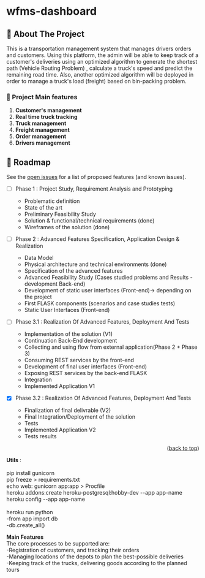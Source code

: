 # wfms-dashboard


<!-- ABOUT THE PROJECT -->
## 📃 About The Project
This is a transportation management system that manages drivers orders and customers. Using this platform, the admin will be able to keep track of a customer's deliveries using an optimized algorithm to generate the shortest path (Vehicle Routing Problem) , calculate a truck's speed and predict the remaining road time. Also, another optimized algorithm will be deployed in order to manage a truck's load (freight) based on bin-packing problem.  <br>


 ### 📜 Project Main features
1. **Customer's management**
2. **Real time truck tracking** 
3. **Truck management** 
4. **Freight management** 
5. **Order management** 
6. **Drivers management** 




## 🚩 Roadmap

See the [open issues](https://github.com/ahlem-phantom/AI-HealthCare-Assistant/issues) for a list of proposed features (and known issues).

 - [ ] Phase 1 : Project Study, Requirement Analysis and Prototyping 
	 - Problematic definition 
	 - State of the art
	 - Preliminary Feasibility Study
	 - Solution & functional/technical requirements (done)
	 - Wireframes of the solution (done)

- [ ] Phase 2 : Advanced Features Specification, Application Design & Realization
	- Data Model
	- Physical architecture and technical environments (done)
	- Specification of the advanced features
	- Advanced Feasibility Study (Cases studied problems and Results - development Back-end) 
	- Development of static user interfaces (Front-end)-> depending on the project
	- First FLASK components (scenarios and case studies tests) 
	- Static User Interfaces (Front-end)

- [ ] Phase 3.1 : Realization Of Advanced Features, Deployment And Tests
  - Implementation of the solution (V1)
  - Continuation Back-End development
  - Collecting and using flow from external application(Phase 2 + Phase 3) 
  - Consuming REST services by the front-end
  - Development of final user interfaces (Front-end) 
  - Exposing REST services by the back-end FLASK
  - Integration
  - Implemented Application V1

- [x] Phase 3.2 : Realization Of Advanced Features, Deployment And Tests
  - Finalization of final delivrable (V2)
  - Final Integration/Deployment of the solution 
  - Tests
  - Implemented Application V2 
  - Tests results
  
<p align="right">(<a href="#top">back to top</a>)</p>


**Utils** : 
<br /><br />
pip install gunicorn
<br />
pip freeze > requirements.txt
<br />
echo web: gunicorn app:app > Procfile
<br />
heroku addons:create heroku-postgresql:hobby-dev --app app-name
<br />
heroku config --app app-name
<br />
<br />
heroku run python
<br />
 -from app import db
<br />
 -db.create_all()

**Main Features**
<br />
  The core processes to be supported are:
<br />
-Registration of customers, and tracking their orders
<br />
-Managing locations of the depots to plan the best-possible deliveries
<br />
-Keeping track of the trucks, delivering goods according to the planned tours

